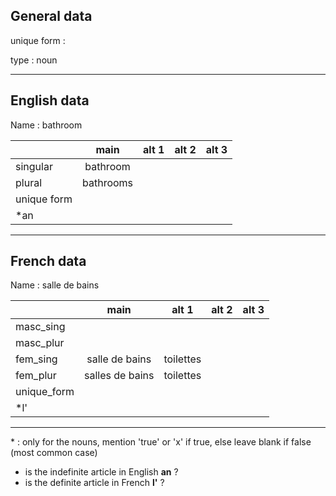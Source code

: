 ## General data

unique form :

type : noun

---

## English data

Name : bathroom

|             |   main    | alt 1 | alt 2 | alt 3 |
| :---------- | :-------: | :---: | :---: | ----- |
| singular    | bathroom  |       |       |       |
| plural      | bathrooms |       |       |       |
| unique form |           |       |       |       |
| \*an        |           |       |       |       |

---

## French data

Name : salle de bains

|             |      main       |   alt 1   | alt 2 | alt 3 |
| :---------- | :-------------: | :-------: | :---: | :---: |
| masc_sing   |                 |           |       |       |
| masc_plur   |                 |           |       |       |
| fem_sing    | salle de bains  | toilettes |       |       |
| fem_plur    | salles de bains | toilettes |       |       |
| unique_form |                 |           |       |       |
| \*l'        |                 |           |       |       |

---

\* : only for the nouns, mention 'true' or 'x' if true, else leave blank if false (most common case)

- is the indefinite article in English **an** ?
- is the definite article in French **l'** ?
